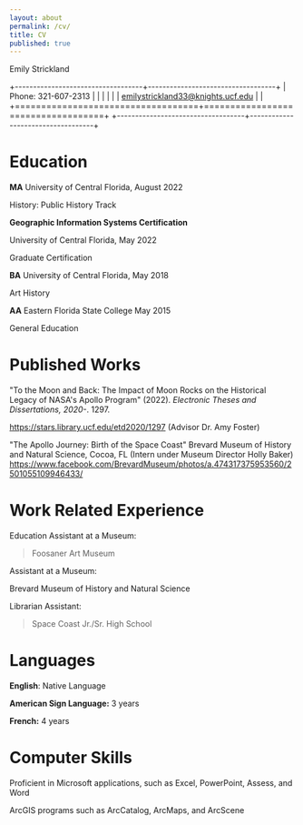```yaml
---
layout: about
permalink: /cv/
title: CV
published: true
---
```


Emily Strickland

+-----------------------------------+-----------------------------------+
| Phone: 321-607-2313               |                                   |
|                                   |                                   |
| emilystrickland33@knights.ucf.edu |                                   |
+===================================+===================================+
+-----------------------------------+-----------------------------------+

# Education

**MA** University of Central Florida, August 2022

History: Public History Track

**Geographic Information Systems Certification**

University of Central Florida, May 2022

Graduate Certification

**BA** University of Central Florida, May 2018

Art History

**AA** Eastern Florida State College May 2015

General Education

# Published Works

\"To the Moon and Back: The Impact of Moon Rocks on the Historical
Legacy of NASA\'s Apollo Program\" (2022). *Electronic Theses and
Dissertations, 2020-*. 1297.

<https://stars.library.ucf.edu/etd2020/1297> (Advisor Dr. Amy Foster)

"The Apollo Journey: Birth of the Space Coast" Brevard Museum of History
and Natural Science, Cocoa, FL (Intern under Museum Director Holly
Baker)
<https://www.facebook.com/BrevardMuseum/photos/a.474317375953560/2501055109946433/>

# Work Related Experience

Education Assistant at a Museum:

> Foosaner Art Museum

Assistant at a Museum:

Brevard Museum of History and Natural Science

Librarian Assistant:

> Space Coast Jr./Sr. High School

# Languages

**English**: Native Language

**American Sign Language:** 3 years

**French:** 4 years

# Computer Skills

Proficient in Microsoft applications, such as Excel, PowerPoint, Assess,
and Word

ArcGIS programs such as ArcCatalog, ArcMaps, and ArcScene
